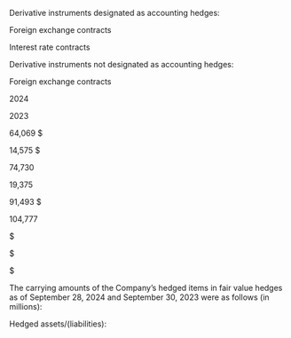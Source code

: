 Derivative instruments designated as accounting hedges:

Foreign exchange contracts

Interest rate contracts

Derivative instruments not designated as accounting hedges:

Foreign exchange contracts

2024

2023

64,069  $

14,575  $

74,730

19,375

91,493  $

104,777

$

$

$

The carrying amounts of the Company’s hedged items in fair value hedges as of September 28, 2024 and September 30, 2023
were as follows (in millions):

Hedged assets/(liabilities):